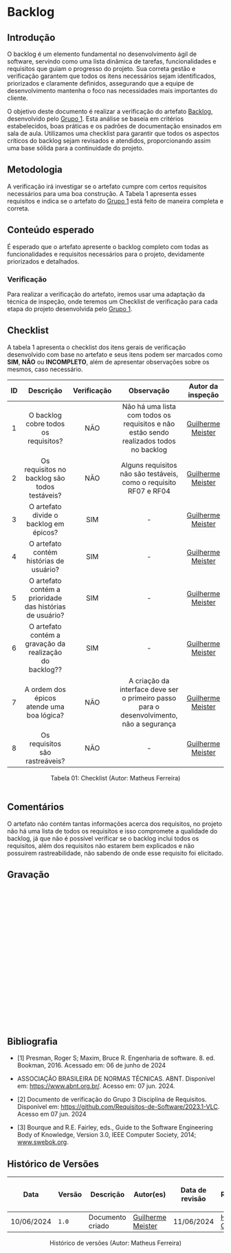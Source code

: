 # Backlog

## Introdução

O backlog é um elemento fundamental no desenvolvimento ágil de software, servindo como uma lista dinâmica de tarefas, funcionalidades e requisitos que guiam o progresso do projeto. Sua correta gestão e verificação garantem que todos os itens necessários sejam identificados, priorizados e claramente definidos, assegurando que a equipe de desenvolvimento mantenha o foco nas necessidades mais importantes do cliente.

O objetivo deste documento é realizar a verificação do artefato <a href="https://requisitos-de-software.github.io/2024.1-DiarioOficialdaUniao/modelagem/modelagemAgil/backlog/">Backlog</a>, desenvolvido pelo <a href="https://github.com/Requisitos-de-Software/2024.1-DiarioOficialdaUniao">Grupo 1</a>. Esta análise se baseia em critérios estabelecidos, boas práticas e os padrões de documentação ensinados em sala de aula. Utilizamos uma checklist para garantir que todos os aspectos críticos do backlog sejam revisados e atendidos, proporcionando assim uma base sólida para a continuidade do projeto.
## Metodologia

A verificação irá investigar se o artefato cumpre com certos requisitos necessários para uma boa construção. A Tabela 1 apresenta esses requisitos e indica se o artefato do <a href="https://github.com/Requisitos-de-Software/2024.1-DiarioOficialdaUniao">Grupo 1</a> está feito de maneira completa e correta.


## Conteúdo esperado

É esperado que o artefato apresente o backlog completo com todas as funcionalidades e requisitos necessários para o projeto, devidamente priorizados e detalhados.

### Verificação

Para realizar a verificação do artefato, iremos usar uma adaptação da técnica de inspeção, onde teremos um Checklist de verificação para cada etapa do projeto desenvolvida pelo <a href="https://github.com/Requisitos-de-Software/2024.1-Grupo01">Grupo 1</a>.

## Checklist

A tabela 1 apresenta o checklist dos itens gerais de verificação desenvolvido com base no artefato e seus itens podem ser marcados como **SIM**, **NÃO** ou **INCOMPLETO**, além de apresentar observações sobre os mesmos, caso necessário.

| ID | Descrição | Verificação | Observação | Autor da inspeção |
| :--: | :-----: | :---------: | :--------: | :--------: |
| 1 | O backlog cobre todos os requisitos? | NÃO | Não há uma lista com todos os requisitos e não estão sendo realizados todos no backlog | [Guilherme Meister](https://github.com/gmeister18) |
| 2 | Os requisitos no backlog são todos testáveis? | NÃO | Alguns requisitos não são testáveis, como o requisito RF07 e RF04 | [Guilherme Meister](https://github.com/gmeister18) |
| 3 | O artefato divide o backlog em épicos? | SIM | - | [Guilherme Meister](https://github.com/gmeister18) | 
| 4 | O artefato contém histórias de usuário? | SIM | - | [Guilherme Meister](https://github.com/gmeister18) |
| 5 | O artefato contém a prioridade das histórias de usuário? | SIM | - | [Guilherme Meister](https://github.com/gmeister18) |
| 6 | O artefato contém a gravação da realização do backlog?? | SIM | - | [Guilherme Meister](https://github.com/gmeister18) |
| 7 | A ordem dos épicos atende uma boa lógica? | NÃO | A criação da interface deve ser o primeiro passo para o desenvolvimento, não a segurança | [Guilherme Meister](https://github.com/gmeister18) |
| 8 | Os requisitos são rastreáveis? | NÃO | - | [Guilherme Meister](https://github.com/gmeister18) |

<div align="center">
<figcaption align="center">Tabela 01: Checklist (Autor: Matheus Ferreira)</figcaption>
</div>
<br/>


## Comentários

O artefato não contém tantas informações acerca dos requisitos, no projeto não há uma lista de todos os requisitos e isso compromete a qualidade do backlog, já que não é possível verificar se o backlog inclui todos os requisitos, além dos requisitos não estarem bem explicados e não possuirem rastreabilidade, não sabendo de onde esse requisito foi elicitado.

## Gravação 

<iframe width="560" height="315" src="" title="YouTube video player" frameborder="0" allow="accelerometer; autoplay; clipboard-write; encrypted-media; gyroscope; picture-in-picture; web-share" allowfullscreen></iframe>

## Bibliografia

- [1] Presman, Roger S; Maxim, Bruce R. Engenharia de software. 8. ed. Bookman, 2016. Acessado em: 06 de junho de 2024

- ASSOCIAÇÃO BRASILEIRA DE NORMAS TÉCNICAS. ABNT. Disponível em: <https://www.abnt.org.br/>. Acesso em: 07 jun. 2024.

- [2] Documento de verificação do Grupo 3 Disciplina de Requisitos. Disponível em: <https://github.com/Requisitos-de-Software/2023.1-VLC>. Acesso em 07 jun. 2024

- [3] Bourque and R.E. Fairley, eds., Guide to the Software Engineering Body of Knowledge, Version 3.0, IEEE Computer Society, 2014; www.swebok.org.

## Histórico de Versões

| <p align="center">Data</p> | <p align="center">Versão</p> | <p align="center">Descrição</p> | <p align="center">Autor(es)</p> | <p align="center">Data de revisão</p> | <p align="center">Revisor(es)</p> |
| - | - | - | - | - | - | 
| 10/06/2024 | `1.0` | Documento criado | [Guilherme Meister](https://github.com/gmeister18) | 11/06/2024 | [Henrique Galdino](https://github.com/hgaldino05) |

<div align="center">
<figcaption align="center">Histórico de versões (Autor: Matheus Ferreira)</figcaption>
</div>
<br/>
